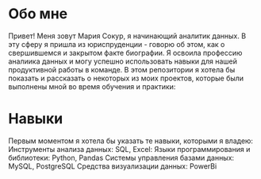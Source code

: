 <h1>Обо мне</h1>
Привет! Меня зовут Мария Сокур, я начинающий аналитик данных. В эту сферу я пришла из юриспруденции - говорю об этом, как о свершившемся и закрытом факте биографии. Я освоила профессию аналиика данных и могу успешно использовать навыки для нашей продуктивной работы в команде. В этом репозитории я хотела бы показать и рассказать о некоторых из моих проектов, которые были выполнены мной во время обучения и практики:

<h1>Навыки</h1>
Первым моментом я хотела бы указать те навыки, которыми я владею:
Инструменты анализа данных: SQL, Excel:
Языки программирования и библиотеки: Python, Pandas
Системы управления базами данных: MySQL, PostgreSQL
Средства визуализации данных: PowerBi

